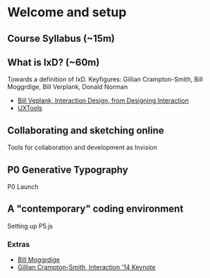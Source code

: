 # Welcome and setup

## Course Syllabus (~15m)

## What is IxD? (~60m)
Towards a definition of IxD.
Keyfigures: Gillian Crampton-Smith, Bill Moggrdige, Bill Verplank, Donald Norman

- [Bill Veplank, Interaction Design, from Designing Interaction](https://vimeo.com/83683447)
- [UXTools](https://uxtools.co/tools/design/)

## Collaborating and sketching online
Tools for collaboration and development as Invision

## P0 Generative Typography
P0 Launch

## A "contemporary" coding environment
Setting up P5.js


### Extras
- [Bill Moggrdige](https://vimeo.com/326960358)
- [Gillian Crampton-Smith, Interaction '14 Keynote](https://vimeo.com/86733828)
